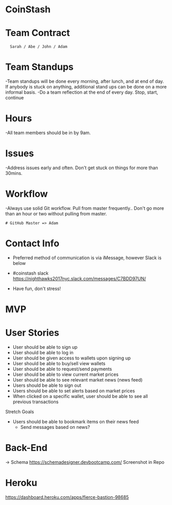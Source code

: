 # CoinStash

# Team Contract
      Sarah / Abe / John / Adam

# Team Standups
  -Team standups will be done every morning, after lunch, and at end of day. If anybody is stuck on anything, additional stand ups can be done on a more informal basis.
  -Do a team reflection at the end of every day. Stop, start, continue

# Hours
  -All team members should be in by 9am.

# Issues
  -Address issues early and often. Don't get stuck on things for more than 30mins.


# Workflow
  -Always use solid Git workflow. Pull from master frequently.. Don't go more than an hour or two without pulling from master.

    # GitHub Master => Adam
# Contact Info
 - Preferred method of communication is via iMessage, however Slack is below
  - #coinstash slack
    https://nighthawks2017nyc.slack.com/messages/C7BDD97UN/

- Have fun, don't stress!

# MVP


# User Stories
  - User should be able to sign up
  - User should be able to log in
  - User should be given access to wallets upon signing up
  - User should be able to buy/sell view wallets
  - User should be able to request/send payments
  - User should be able to view current market prices
  - User should be able to see relevant market news (news feed)
  - Users should be able to sign out
  - Users should be able to set alerts based on market prices
  - When clicked on a specific wallet, user should be able to see all previous transactions

  Stretch Goals
  - Users should be able to bookmark items on their news feed
    - Send messages based on news?

# Back-End
 -> Schema
 https://schemadesigner.devbootcamp.com/
 Screenshot in Repo

# Heroku
https://dashboard.heroku.com/apps/fierce-bastion-98685
